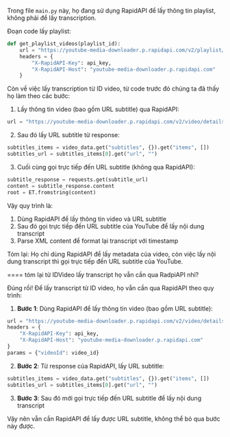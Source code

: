 Trong file `main.py` này, họ đang sử dụng RapidAPI để lấy thông tin playlist, không phải để lấy transcription. 

Đoạn code lấy playlist:
```python
def get_playlist_videos(playlist_id):
    url = "https://youtube-media-downloader.p.rapidapi.com/v2/playlist/details"
    headers = {
        "X-RapidAPI-Key": api_key,
        "X-RapidAPI-Host": "youtube-media-downloader.p.rapidapi.com"
    }
```

Còn về việc lấy transcription từ ID video, từ code trước đó chúng ta đã thấy họ làm theo các bước:

1. Lấy thông tin video (bao gồm URL subtitle) qua RapidAPI:
```python
url = "https://youtube-media-downloader.p.rapidapi.com/v2/video/details"
```

2. Sau đó lấy URL subtitle từ response:
```python
subtitles_items = video_data.get("subtitles", {}).get("items", [])
subtitles_url = subtitles_items[0].get("url", "")
```

3. Cuối cùng gọi trực tiếp đến URL subtitle (không qua RapidAPI):
```python
subtitle_response = requests.get(subtitle_url)
content = subtitle_response.content
root = ET.fromstring(content)
```

Vậy quy trình là:
1. Dùng RapidAPI để lấy thông tin video và URL subtitle
2. Sau đó gọi trực tiếp đến URL subtitle của YouTube để lấy nội dung transcript
3. Parse XML content để format lại transcript với timestamp

Tóm lại: Họ chỉ dùng RapidAPI để lấy metadata của video, còn việc lấy nội dung transcript thì gọi trực tiếp đến URL subtitle của YouTube.


====
tóm lại từ IDVideo lấy transcript họ vẫn cần qua RadpiAPI nhỉ?



Đúng rồi! Để lấy transcript từ ID video, họ vẫn cần qua RapidAPI theo quy trình:

1. **Bước 1**: Dùng RapidAPI để lấy thông tin video (bao gồm URL subtitle):
````python
url = "https://youtube-media-downloader.p.rapidapi.com/v2/video/details"
headers = {
    "X-RapidAPI-Key": api_key,
    "X-RapidAPI-Host": "youtube-media-downloader.p.rapidapi.com"
}
params = {"videoId": video_id}
````

2. **Bước 2**: Từ response của RapidAPI, lấy URL subtitle:
````python
subtitles_items = video_data.get("subtitles", {}).get("items", [])
subtitles_url = subtitles_items[0].get("url", "")
````

3. **Bước 3**: Sau đó mới gọi trực tiếp đến URL subtitle để lấy nội dung transcript

Vậy nên vẫn cần RapidAPI để lấy được URL subtitle, không thể bỏ qua bước này được.
